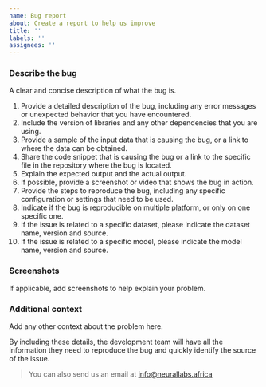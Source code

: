 ```yaml
---
name: Bug report
about: Create a report to help us improve
title: ''
labels: ''
assignees: ''
---
```


### **Describe the bug**

A clear and concise description of what the bug is.

1. Provide a detailed description of the bug, including any error messages or unexpected behavior that you have encountered.
2. Include the version of libraries and any other dependencies that you are using.
3. Provide a sample of the input data that is causing the bug, or a link to where the data can be obtained.
4. Share the code snippet that is causing the bug or a link to the specific file in the repository where the bug is located.
5. Explain the expected output and the actual output.
6. If possible, provide a screenshot or video that shows the bug in action.
7. Provide the steps to reproduce the bug, including any specific configuration or settings that need to be used.
8. Indicate if the bug is reproducible on multiple platform, or only on one specific one.
9. If the issue is related to a specific dataset, please indicate the dataset name, version and source.
10. If the issue is related to a specific model, please indicate the model name, version and source.

### **Screenshots**
If applicable, add screenshots to help explain your problem.


### **Additional context**
Add any other context about the problem here.

By including these details, the development team will have all the information they need to reproduce the bug and quickly identify the source of the issue.
> You can also send us an email at info@neurallabs.africa
